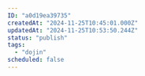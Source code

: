 ```yaml
---
ID: "a0d19ea39735"
createdAt: "2024-11-25T10:45:01.000Z"
updatedAt: "2024-11-25T10:53:50.244Z"
status: "publish"
tags:
  - "dojin"
scheduled: false
---
```

